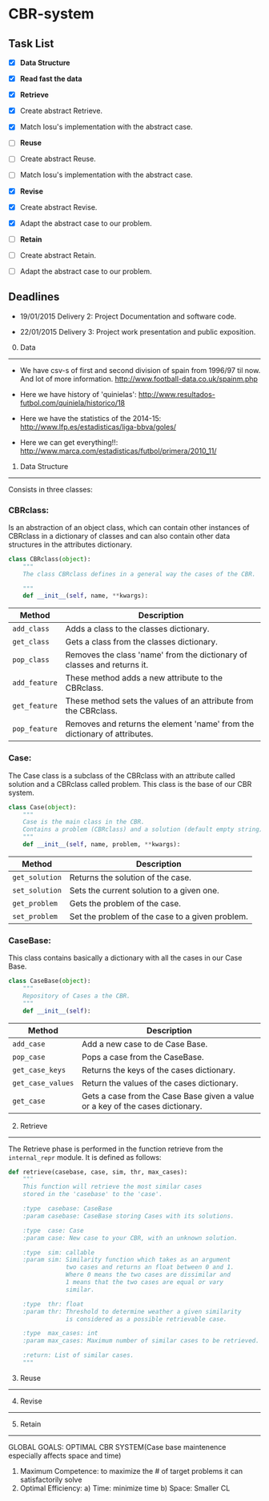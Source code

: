 CBR-system
==========

Task List
---------
- [x] **Data Structure**
- [x] **Read fast the data**
- [x] **Retrieve**
 - [x] Create abstract Retrieve.
 - [x] Match Iosu's implementation with the abstract case.
- [ ] **Reuse**
 - [ ] Create abstract Reuse.
 - [ ] Match Iosu's implementation with the abstract case.
- [x] **Revise**
 - [x] Create abstract Revise.
 - [x] Adapt the abstract case to our problem.
- [ ] **Retain**
 - [ ] Create abstract Retain.
 - [ ] Adapt the abstract case to our problem.


Deadlines
----------

- 19/01/2015 Delivery 2: Project Documentation and software code.

- 22/01/2015 Delivery 3: Project work presentation and public exposition.
0. Data
-------
   - We have csv-s of first and second division of spain from 1996/97 til now. And lot of more information.
                        http://www.football-data.co.uk/spainm.php

   - Here we have history of 'quinielas': http://www.resultados-futbol.com/quiniela/historico/18
   
   - Here we have the statistics of the 2014-15: http://www.lfp.es/estadisticas/liga-bbva/goles/
   
   - Here we can get everything!!: http://www.marca.com/estadisticas/futbol/primera/2010_11/

1. Data Structure
-----------------
Consists in three classes:

### CBRclass:
Is an abstraction of an object class, which can contain other instances of CBRclass 
in a dictionary of classes and can also contain other data structures in the attributes 
dictionary.

```python
class CBRclass(object):
    """
    The class CBRclass defines in a general way the cases of the CBR.

    """
    def __init__(self, name, **kwargs):
```

| Method | Description |
| ------ | ----------- |
| ```add_class``` | Adds a class to the classes dictionary. |
| ```get_class``` | Gets a class from the classes dictionary. |
| ```pop_class``` | Removes the class 'name' from the dictionary of classes and returns it. |
| ```add_feature``` | These method adds a new attribute to the CBRclass. |
| ```get_feature``` | These method sets the values of an attribute from the CBRclass. |
| ```pop_feature``` | Removes and returns the element 'name' from the dictionary of attributes. |

### Case:
The Case class is a subclass of the CBRclass with an attribute called solution and a CBRclass
called problem. This class is the base of our CBR system.

```python
class Case(object):
    """
    Case is the main class in the CBR.
    Contains a problem (CBRclass) and a solution (default empty string).
    """
    def __init__(self, name, problem, **kwargs):
```

| Method | Description |
| ------ | ----------- |
| ```get_solution``` | Returns the solution of the case. |
| ```set_solution``` | Sets the current solution to a given one. |
| ```get_problem``` | Gets the problem of the case. |
| ```set_problem``` | Set the problem of the case to a given problem. |


### CaseBase:
This class contains basically a dictionary with all the cases in our Case Base. 

```python
class CaseBase(object):
    """
    Repository of Cases a the CBR.
    """
    def __init__(self):
```

| Method | Description |
| ------ | ----------- |
| ```add_case``` | Add a new case to de Case Base. |
| ```pop_case``` | Pops a case from the CaseBase. |
| ```get_case_keys``` | Returns the keys of the cases dictionary. |
| ```get_case_values``` | Return the values of the cases dictionary. |
| ```get_case``` | Gets a case from the Case Base given a value or a key of the cases dictionary. |

2. Retrieve
-----------

The Retrieve phase is performed in the function retrieve from the ```internal_repr``` module.
It is defined as follows:

```python
def retrieve(casebase, case, sim, thr, max_cases):
    """
    This function will retrieve the most similar cases
    stored in the 'casebase' to the 'case'.

    :type  casebase: CaseBase
    :param casebase: CaseBase storing Cases with its solutions.

    :type  case: Case
    :param case: New case to your CBR, with an unknown solution.

    :type  sim: callable
    :param sim: Similarity function which takes as an argument
                two cases and returns an float between 0 and 1.
                Where 0 means the two cases are dissimilar and
                1 means that the two cases are equal or vary
                similar.

    :type  thr: float
    :param thr: Threshold to determine weather a given similarity
                is considered as a possible retrievable case.

    :type  max_cases: int
    :param max_cases: Maximum number of similar cases to be retrieved.

    :return: List of similar cases.
    """
```

3. Reuse
--------

4. Revise
---------

5. Retain
---------



GLOBAL GOALS: OPTIMAL CBR SYSTEM(Case base maintenence especially affects space and time)

1.  Maximum Competence: to maximize the # of target problems it can satisfactorily solve
2.  Optimal Efficiency:
    a)  Time: minimize time
    b)  Space: Smaller CL
